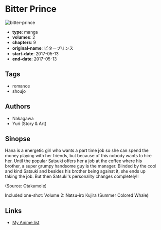 # Bitter Prince

![bitter-prince](https://cdn.myanimelist.net/images/manga/2/201063.jpg)

-   **type**: manga
-   **volumes**: 2
-   **chapters**: 9
-   **original-name**: ビタープリンス
-   **start-date**: 2017-05-13
-   **end-date**: 2017-05-13

## Tags

-   romance
-   shoujo

## Authors

-   Nakagawa
-   Yuri (Story & Art)

## Sinopse

Hana is a energetic girl who wants a part time job so she can spend the money playing with her friends, but because of this nobody wants to hire her. Until the popular Satsuki offers her a job at the coffee where his brother, a super grumpy handsome guy is the manager. Blinded by the cool and kind Satsuki and besides his brother being against it, she ends up taking the job. But then Satsuki's personality changes completely!!

(Source: Otakumole)

Included one-shot:
Volume 2: Natsu-iro Kujira (Summer Colored Whale)

## Links

-   [My Anime list](https://myanimelist.net/manga/108359/Bitter_Prince)
